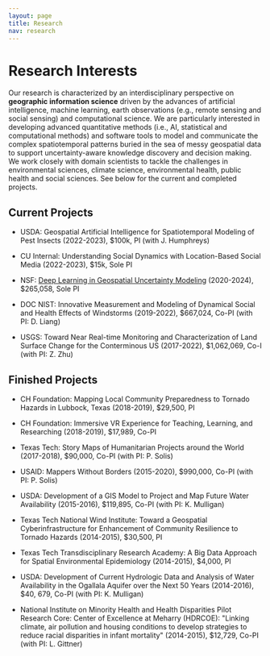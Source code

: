 ```yaml
---
layout: page
title: Research
nav: research
---
```


<!--<div class="col-xs-12 col-md-12" markdown="1"> -->

# Research Interests

Our research is characterized by an interdisciplinary perspective on
**geographic information science** driven by the advances of artificial
intelligence, machine learning, earth observations (e.g., remote sensing
and social sensing) and computational science. We are particularly
interested in developing advanced quantitative methods (i.e., AI,
statistical and computational methods) and software tools to model and
communicate the complex spatiotemporal patterns buried in the sea of messy
geospatial data to support uncertainty-aware knowledge discovery and
decision making. We work closely with domain scientists to tackle the
challenges in environmental sciences, climate science, environmental
health, public health and social sciences. See below for the current and
completed projects.

<!--Particularly, we focus on the development of statistical and
computational methodologies for (a) integrating **heterogeneous sources of
geographic information** (e.g., incompatible scales) for geographic
analysis; (b) characterizing and modeling **complex spatiotemporal
patterns** in geographic phenomena and processes; (c) characterizing and
modeling **spatiotemporal bias and uncertainty** of geographic information
and the associated impacts; (d) addressing the **computing challenges**
when the data scale and model complexity increase dramatically; and (e)
building geospatial-enabled **cyberinfrastructure** for domain scientists.
-->


<!--</div> -->

<!--<div class="col-xs-12 col-md-12 resobj" markdown="1"> -->

## Current Projects 

+ USDA:  Geospatial Artificial Intelligence for Spatiotemporal Modeling of Pest Insects (2022-2023), $100k, PI (with J. Humphreys)

+ CU Internal:  Understanding Social Dynamics with Location-Based Social Media (2022-2023), $15k, Sole PI

+ NSF:  [Deep Learning in Geospatial Uncertainty Modeling](../nsf-uncertainty) (2020-2024), $265,058, Sole PI

+ DOC NIST: Innovative Measurement and Modeling of Dynamical Social and Health Effects of Windstorms (2019-2022), $667,024, Co-PI (with PI: D. Liang)

+ USGS: Toward Near Real-time Monitoring and Characterization of Land Surface Change for the Conterminous US (2017-2022), $1,062,069, Co-I (with PI: Z. Zhu)


## Finished Projects 

+ CH Foundation: Mapping Local Community Preparedness to Tornado Hazards in Lubbock, Texas (2018-2019), $29,500, PI

+ CH Foundation: Immersive VR Experience for Teaching, Learning, and Researching (2018-2019), $17,989, Co-PI

+ Texas Tech: Story Maps of Humanitarian Projects around the World (2017-2018), $90,000, Co-PI (with PI: P. Solis)

+ USAID: Mappers Without Borders (2015-2020), $990,000, Co-PI (with PI: P. Solis)

+ USDA: Development of a GIS Model to Project and Map Future Water Availability (2015-2016), $119,895, Co-PI (with PI: K. Mulligan)

+ Texas Tech National Wind Institute: Toward a Geospatial Cyberinfrastructure for Enhancement of Community Resilience to Tornado Hazards (2014-2015), $30,500, PI 

+ Texas Tech Transdisciplinary Research Academy: A Big Data Approach for Spatial Environmental Epidemiology (2014-2015), $4,000, PI

+ USDA: Development of Current Hydrologic Data and Analysis of Water Availability in the Ogallala Aquifer over the Next 50 Years (2014-2016), $40, 679, Co-PI (with PI: K. Mulligan)

+ National Institute on Minority Health and Health Disparities Pilot Research Core: Center of Excellence at Meharry (HDRCOE): "Linking climate, air pollution and housing conditions to develop strategies to reduce racial disparities in infant mortality" (2014-2015), $12,729, Co-PI (with PI: L. Gittner)

<!--</div> -->
